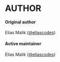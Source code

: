 # AUTHOR

#### Original author
Elias Malik ([@eliascodes](https://github.com/eliascodes))

#### Active maintainer
Elias Malik ([@eliascodes](https://github.com/eliascodes))
